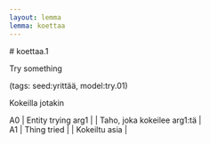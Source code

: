 ```yaml
---
layout: lemma
lemma: koettaa
---
```


<div class="sense">
# <span class="sensename">koettaa.1</span>

<span class="description">Try something</span>

(tags: seed:yrittää, model:try.01)

<span class="description">Kokeilla jotakin</span>



A0 | Entity trying arg1 |   | Taho, joka kokeilee arg1:tä |  
A1 | Thing tried |   | Kokeiltu asia |  

</div>

